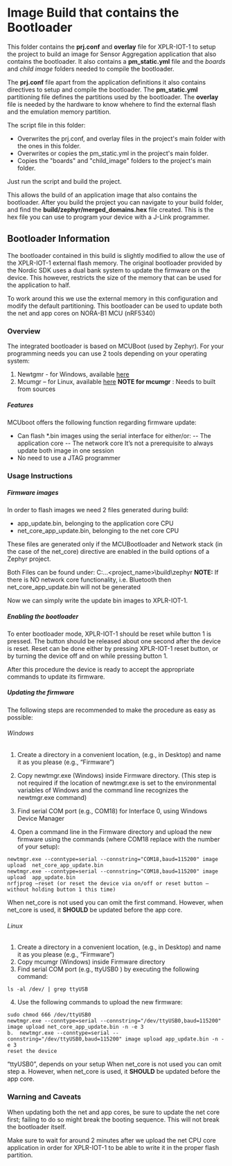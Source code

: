 # Image Build that contains the Bootloader
This folder contains the **prj.conf** and **overlay** file for XPLR-IOT-1 to setup the project to build an image for Sensor Aggregation application that also contains the bootloader. It also contains a **pm_static.yml** file and the *boards* and *child image* folders needed to compile the bootloader.

The **prj.conf** file apart from the application definitions it also contains directives to setup and compile the bootloader. The **pm_static.yml** partitioning file defines the partitions used by the bootloader. The **overlay** file is needed by the hardware to know whehere to find the external flash and the emulation memory partition.

The script file in this folder:
- Overwrites the prj.conf, and overlay files in the project's main folder with the ones in this folder.
- Overwrites or copies the pm_static.yml in the project's main folder.
- Copies the "boards" and "child_image" folders to the project's main folder.

Just run the script and build the project.

This allows the build of an application image that also contains the bootloader. After you build the project you can navigate to your build folder, and find the **build/zephyr/merged_domains.hex** file created. This is the hex file you can use to program your device with a J-Link programmer.

## Bootloader Information

The bootloader contained in this build is slightly modified to allow the use of the XPLR-IOT-1 external flash memory. The original bootloader provided by the Nordic SDK uses a dual bank system to update the firmware on the device. This however, restricts the size of the memory that can be used for the application to half.

To work around this we use the external memory in this configuration and modify the default partitioning. This bootloader can be used to update both the net and app cores on NORA-B1 MCU (nRF5340)


###	Overview
The integrated bootloader is based on MCUBoot (used by Zephyr).
For your programming needs you can use 2 tools depending on your operating system:

1.	Newtgmr - for Windows, available [here](../../tools)
2.	Mcumgr – for Linux, available [here](https://docs.zephyrproject.org/3.0.0/guides/device_mgmt/mcumgr.html)
**NOTE for mcumgr** : Needs to built from sources

#####	Features
MCUboot offers the following function regarding firmware update:
- Can flash *.bin images using the serial interface for either/or:
-- The application core
-- The network core
It’s not a prerequisite to always update both image in one session
- No need to use a JTAG programmer


### Usage Instructions

##### Firmware images
In order to flash images we need 2 files generated during build:
- app_update.bin, belonging to the application core CPU
- net_core_app_update.bin, belonging to the net core CPU

These files are generated only if the MCUBootloader and Network stack (in the case of the net_core) directive are enabled in the build options of a Zephyr project.

Both Files can be found under:
C:\...\<project_name>\build\zephyr
**NOTE:** If there is NO network core functionality, i.e. Bluetooth then net_core_app_update.bin will not be generated

Now we can simply write the update bin images to XPLR-IOT-1.

##### Enabling the bootloader
To enter bootloader mode, XPLR-IOT-1 should be reset while button 1 is pressed. The button should be released about one second after the device is reset. Reset can be done either by pressing XPLR-IOT-1 reset button, or by turning the device off and on while pressing button 1.

After this procedure the device is ready to accept the appropriate commands to update its firmware.

#####	Updating the firmware
The following steps are recommended to make the procedure as easy as possible:

######	Windows
1.	Create a directory in a convenient location, (e.g., in Desktop) and name it as you please (e.g., “Firmware”)
2.	Copy newtmgr.exe (Windows) inside Firmware directory. (This step is not required if the location of newtmgr.exe is set to the environmental variables of Windows and the command line recognizes the newtmgr.exe command)
3.	Find serial COM port (e.g., COM18) for Interface 0, using Windows Device Manager
 
4.	Open a command line in the Firmware directory and upload the new firmware using the commands (where COM18 replace with the number of your setup):
```
newtmgr.exe --conntype=serial --connstring="COM18,baud=115200" image upload  net_core_app_update.bin
newtmgr.exe --conntype=serial --connstring="COM18,baud=115200" image upload  app_update.bin
nrfjprog –reset (or reset the device via on/off or reset button – without holding button 1 this time)
```
When net_core is not used you can omit the first command. 
However, when net_core is used, it **SHOULD** be updated before the app core.

######	Linux

1.	Create a directory in a convenient location, (e.g., in Desktop) and name it as you please (e.g., “Firmware”)
2.	Copy mcumgr (Windows) inside Firmware directory
3.	Find serial COM port (e.g., ttyUSB0  ) by executing the following command:
```
ls -al /dev/ | grep ttyUSB
```
4.	Use the following commands to upload the new firmware:
```
sudo chmod 666 /dev/ttyUSB0
newtmgr.exe --conntype=serial --connstring="/dev/ttyUSB0,baud=115200" image upload net_core_app_update.bin -n -e 3
b.	newtmgr.exe --conntype=serial --connstring="/dev/ttyUSB0,baud=115200" image upload app_update.bin -n -e 3
reset the device
```
 “ttyUSB0”, depends on your setup
When net_core is not used you can omit step a. 
However, when net_core is used, it **SHOULD** be updated before the app core.

###	Warning and Caveats
When updating both the net and app cores, be sure to update the net core first; failing to do so might break the booting sequence. This will not break the bootloader itself.

Make sure to wait for around 2 minutes after we upload the net CPU core application in order for XPLR-IOT-1 to be able to write it in the proper flash partition.
